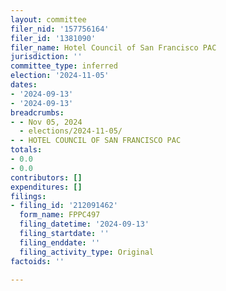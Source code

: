 ```yaml
---
layout: committee
filer_nid: '157756164'
filer_id: '1381090'
filer_name: Hotel Council of San Francisco PAC
jurisdiction: ''
committee_type: inferred
election: '2024-11-05'
dates:
- '2024-09-13'
- '2024-09-13'
breadcrumbs:
- - Nov 05, 2024
  - elections/2024-11-05/
- - HOTEL COUNCIL OF SAN FRANCISCO PAC
totals:
- 0.0
- 0.0
contributors: []
expenditures: []
filings:
- filing_id: '212091462'
  form_name: FPPC497
  filing_datetime: '2024-09-13'
  filing_startdate: ''
  filing_enddate: ''
  filing_activity_type: Original
factoids: ''

---
```



